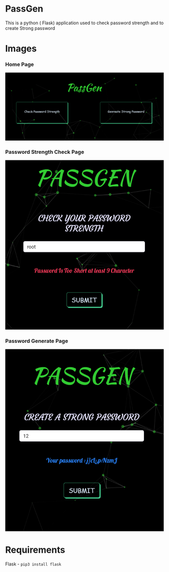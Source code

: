 # PassGen
This is a python ( Flask) application used to check password strength and to create Strong password

# Images 

### Home Page 

![home](images/home.png)

### Password Strength Check Page 

![home](images/chck.png)

### Password Generate Page

![home](images/gen.png)

# Requirements 

Flask - `pip3 install flask`
